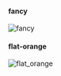 #### fancy
![fancy](https://53280.de/rofi/fancy.png)

#### flat-orange
![flat_orange](https://53280.de/rofi/flat_orange.png)

